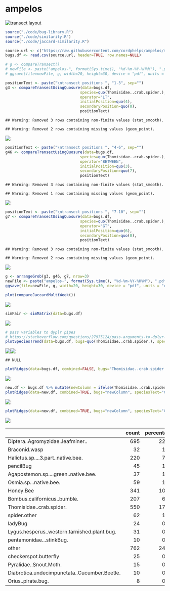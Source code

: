 ampelos
================

[![transect layout](https://raw.githubusercontent.com/cordphelps/ampelos/master/images/transectLayout.jpg)]()

``` r
source("./code/bug-library.R")
source("./code/similarity.R")
source("./code/jaccard-similarity.R")

source.url <- c("https://raw.githubusercontent.com/cordphelps/ampelos/master/data/bugs.csv")
bugs.df <- read.csv(source.url, header=TRUE, row.names=NULL)
```

``` r
# g <- compareTransect()
# newFile <- paste("ampelos-", format(Sys.time(), "%d-%m-%Y-%H%M"), ".pdf", sep = "")
# ggsave(file=newFile, g, width=20, height=30, device = "pdf", units = "cm") #saves g

positionText <- paste("\ntransect positions ", "1-3", sep="")
g3 <- compareTransectUsingQuosure(data=bugs.df, 
                                 species=quo(Thomisidae..crab.spider.), 
                                 operator="LT",
                                 initialPosition=quo(4), 
                                 secondaryPosition=quo(0),
                                 positionText)
```

    ## Warning: Removed 3 rows containing non-finite values (stat_smooth).

    ## Warning: Removed 2 rows containing missing values (geom_point).

![](ampelos_files/figure-markdown_github/unnamed-chunk-2-1.png)

``` r
positionText <- paste("\ntransect positions ", "4-6", sep="")
g46 <- compareTransectUsingQuosure(data=bugs.df, 
                                 species=quo(Thomisidae..crab.spider.), 
                                 operator="BETWEEN",
                                 initialPosition=quo(3), 
                                 secondaryPosition=quo(7),
                                 positionText)
```

    ## Warning: Removed 3 rows containing non-finite values (stat_smooth).

    ## Warning: Removed 1 rows containing missing values (geom_point).

![](ampelos_files/figure-markdown_github/unnamed-chunk-2-2.png)

``` r
positionText <- paste("\ntransect positions ", "7-10", sep="")
g7 <- compareTransectUsingQuosure(data=bugs.df, 
                                 species=quo(Thomisidae..crab.spider.), 
                                 operator="GT",
                                 initialPosition=quo(6), 
                                 secondaryPosition=quo(0),
                                 positionText)
```

    ## Warning: Removed 3 rows containing non-finite values (stat_smooth).

    ## Warning: Removed 2 rows containing missing values (geom_point).

![](ampelos_files/figure-markdown_github/unnamed-chunk-2-3.png)

``` r
g <- arrangeGrob(g3, g46, g7, nrow=3)
newFile <- paste("ampelos-", format(Sys.time(), "%d-%m-%Y-%H%M"), ".pdf", sep = "")
ggsave(file=newFile, g, width=20, height=30, device = "pdf", units = "cm") #saves g
```

``` r
plot(compareJaccardMultiWeek())
```

![](ampelos_files/figure-markdown_github/unnamed-chunk-3-1.png)

``` r
simPair <- simMatrix(data=bugs.df)
```

![](ampelos_files/figure-markdown_github/unnamed-chunk-4-1.png)

``` r
# pass variables to dyplr pipes
# https://stackoverflow.com/questions/27975124/pass-arguments-to-dplyr-functions
plotSpeciesTrend(data=bugs.df, bugs=quo(Thomisidae..crab.spider.), speciesText="Crab Spider", where="control", when="pm", caption=Sys.Date())
```

![](ampelos_files/figure-markdown_github/unnamed-chunk-5-1.png)![](ampelos_files/figure-markdown_github/unnamed-chunk-5-2.png)

    ## NULL

``` r
plotRidges(data=bugs.df, combined=FALSE, bugs="Thomisidae..crab.spider.", speciesText="Crab Spider", where="control", when="pm", wk=1, caption=Sys.Date())
```

![](ampelos_files/figure-markdown_github/unnamed-chunk-5-3.png)

``` r
new.df <- bugs.df %>% mutate(newColumn = ifelse(Thomisidae..crab.spider. > 0, 1, 0))
plotRidges(data=new.df, combined=TRUE, bugs="newColumn", speciesText="Crab Spider", where="control", when="pm", wk=1, caption=Sys.Date())
```

![](ampelos_files/figure-markdown_github/unnamed-chunk-5-4.png)

``` r
plotRidges(data=new.df, combined=TRUE, bugs="newColumn", speciesText="Crab Spider", where="oakMargin", when="pm", wk=1, caption=Sys.Date())
```

![](ampelos_files/figure-markdown_github/unnamed-chunk-5-5.png)

<table>
<thead>
<tr>
<th style="text-align:left;">
</th>
<th style="text-align:right;">
count
</th>
<th style="text-align:right;">
percentage
</th>
</tr>
</thead>
<tbody>
<tr>
<td style="text-align:left;">
Diptera..Agromyzidae..leafminer..
</td>
<td style="text-align:right;">
695
</td>
<td style="text-align:right;">
22.18
</td>
</tr>
<tr>
<td style="text-align:left;">
Braconid.wasp
</td>
<td style="text-align:right;">
32
</td>
<td style="text-align:right;">
1.02
</td>
</tr>
<tr>
<td style="text-align:left;">
Halictus.sp....3.part..native.bee.
</td>
<td style="text-align:right;">
220
</td>
<td style="text-align:right;">
7.02
</td>
</tr>
<tr>
<td style="text-align:left;">
pencilBug
</td>
<td style="text-align:right;">
45
</td>
<td style="text-align:right;">
1.44
</td>
</tr>
<tr>
<td style="text-align:left;">
Agapostemon.sp....green..native.bee.
</td>
<td style="text-align:right;">
37
</td>
<td style="text-align:right;">
1.18
</td>
</tr>
<tr>
<td style="text-align:left;">
Osmia.sp...native.bee.
</td>
<td style="text-align:right;">
59
</td>
<td style="text-align:right;">
1.88
</td>
</tr>
<tr>
<td style="text-align:left;">
Honey.Bee
</td>
<td style="text-align:right;">
341
</td>
<td style="text-align:right;">
10.88
</td>
</tr>
<tr>
<td style="text-align:left;">
Bombus.californicus..bumble.
</td>
<td style="text-align:right;">
207
</td>
<td style="text-align:right;">
6.61
</td>
</tr>
<tr>
<td style="text-align:left;">
Thomisidae..crab.spider.
</td>
<td style="text-align:right;">
550
</td>
<td style="text-align:right;">
17.56
</td>
</tr>
<tr>
<td style="text-align:left;">
spider.other
</td>
<td style="text-align:right;">
62
</td>
<td style="text-align:right;">
1.98
</td>
</tr>
<tr>
<td style="text-align:left;">
ladyBug
</td>
<td style="text-align:right;">
24
</td>
<td style="text-align:right;">
0.77
</td>
</tr>
<tr>
<td style="text-align:left;">
Lygus.hesperus..western.tarnished.plant.bug.
</td>
<td style="text-align:right;">
31
</td>
<td style="text-align:right;">
0.99
</td>
</tr>
<tr>
<td style="text-align:left;">
pentamonidae...stinkBug.
</td>
<td style="text-align:right;">
10
</td>
<td style="text-align:right;">
0.32
</td>
</tr>
<tr>
<td style="text-align:left;">
other
</td>
<td style="text-align:right;">
762
</td>
<td style="text-align:right;">
24.32
</td>
</tr>
<tr>
<td style="text-align:left;">
checkerspot.butterfly
</td>
<td style="text-align:right;">
25
</td>
<td style="text-align:right;">
0.80
</td>
</tr>
<tr>
<td style="text-align:left;">
Pyralidae..Snout.Moth.
</td>
<td style="text-align:right;">
15
</td>
<td style="text-align:right;">
0.48
</td>
</tr>
<tr>
<td style="text-align:left;">
Diabrotica.undecimpunctata..Cucumber.Beetle.
</td>
<td style="text-align:right;">
10
</td>
<td style="text-align:right;">
0.32
</td>
</tr>
<tr>
<td style="text-align:left;">
Orius..pirate.bug.
</td>
<td style="text-align:right;">
8
</td>
<td style="text-align:right;">
0.26
</td>
</tr>
</tbody>
</table>

